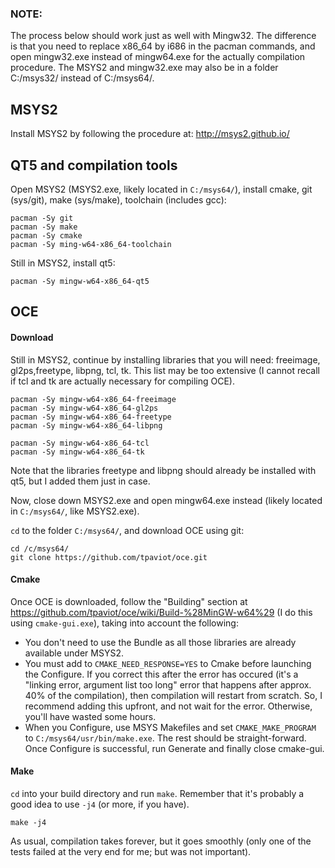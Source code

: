 ### NOTE: 
The process below should work just as well with Mingw32. 
The difference is that you need to replace x86_64 by i686 in the pacman commands, and open mingw32.exe instead of mingw64.exe for the actually compilation procedure. 
The MSYS2 and mingw32.exe may also be in a folder C:/msys32/ instead of C:/msys64/.

## MSYS2

Install MSYS2 by following the procedure at: http://msys2.github.io/


## QT5 and compilation tools


Open MSYS2 (MSYS2.exe, likely located in `C:/msys64/`), install cmake, git (sys/git), make (sys/make), toolchain (includes gcc):

    pacman -Sy git
    pacman -Sy make
    pacman -Sy cmake
    pacman -Sy ming-w64-x86_64-toolchain

Still in MSYS2, install qt5:

    pacman -Sy mingw-w64-x86_64-qt5


## OCE

#### Download

Still in MSYS2, continue by installing libraries that you will need: freeimage, gl2ps,freetype, libpng, tcl, tk. 
This list may be too extensive (I cannot recall if tcl and tk are actually necessary for compiling OCE).

    pacman -Sy mingw-w64-x86_64-freeimage
    pacman -Sy mingw-w64-x86_64-gl2ps
    pacman -Sy mingw-w64-x86_64-freetype
    pacman -Sy mingw-w64-x86_64-libpng
    
    pacman -Sy mingw-w64-x86_64-tcl
    pacman -Sy mingw-w64-x86_64-tk
    
Note that the libraries freetype and libpng should already be installed with qt5, but I added them just in case.

Now, close down MSYS2.exe and open mingw64.exe instead (likely located in `C:/msys64/`, like MSYS2.exe).

`cd` to the folder `C:/msys64/`, and download OCE using git:

    cd /c/msys64/
    git clone https://github.com/tpaviot/oce.git

#### Cmake

Once OCE is downloaded, follow the "Building" section at https://github.com/tpaviot/oce/wiki/Build-%28MinGW-w64%29 (I do this using `cmake-gui.exe`), taking into account the following:
* You don't need to use the Bundle as all those libraries are already available under MSYS2.
* You must add to `CMAKE_NEED_RESPONSE=YES` to Cmake before launching the Configure. If you correct this after the error has occured (it's a "linking error, argument list too long" error that happens after approx. 40% of the compilation), then compilation will restart from scratch. So, I recommend adding this upfront, and not wait for the error. Otherwise, you'll have wasted some hours.
* When you Configure, use MSYS Makefiles and set `CMAKE_MAKE_PROGRAM` to `C:/msys64/usr/bin/make.exe`. The rest should be straight-forward.
Once Configure is successful, run Generate and finally close cmake-gui.

#### Make

`cd` into your build directory and run `make`.
Remember that it's probably a good idea to use `-j4` (or more, if you have).

    make -j4

As usual, compilation takes forever, but it goes smoothly (only one of the tests failed at the very end for me; but was not important).
